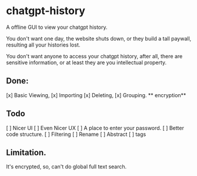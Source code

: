# chatgpt-history

A offline GUI to view your chatgpt history.

You don't want one day, the website shuts down, or they build a tall paywall, resulting all your histories lost.

You don't want anyone to access your chatgpt history, after all, there are sensitive information, or at least they are you intellectual property.

## Done:
[x] Basic Viewing,
[x] Importing
[x] Deleting,
[x] Grouping.
** encryption**

## Todo
[ ] Nicer UI
[ ] Even Nicer UX
[ ] A place to enter your password.
[ ] Better code structure.
[ ] Filtering
[ ] Rename
[ ] Abstract
[ ] tags

## Limitation.
It's encrypted, so, can't do global full text search. 
